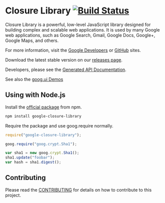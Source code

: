 # Closure Library [![Build Status](https://travis-ci.org/google/closure-library.svg?branch=master)](https://travis-ci.org/google/closure-library)

Closure Library is a powerful, low-level JavaScript library designed
for building complex and scalable web applications. It is used by many
Google web applications, such as Google Search, Gmail, Google Docs,
Google+, Google Maps, and others.

For more information, visit the
[Google Developers](https://developers.google.com/closure/library) or
[GitHub](https://github.com/google/closure-library) sites.

Download the latest stable version on our [releases page](https://github.com/google/closure-library/releases).

Developers, please see the
[Generated API Documentation](https://google.github.io/closure-library/api/).

See also the
[goog.ui Demos](https://google.github.io/closure-library/source/closure/goog/demos/)

## Using with Node.js
Install the [official package](https://www.npmjs.com/package/google-closure-library) from npm.

```bash
npm install google-closure-library
```

Require the package and use goog.require normally.

```js
require("google-closure-library");

goog.require("goog.crypt.Sha1");

var sha1 = new goog.crypt.Sha1();
sha1.update("foobar");
var hash = sha1.digest();
```

## Contributing
Please read the [CONTRIBUTING] for details on how to contribute to this project.

[CONTRIBUTING]: https://github.com/google/closure-library/blob/master/CONTRIBUTING

